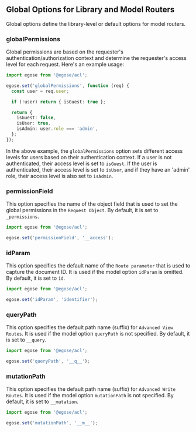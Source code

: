 ## Global Options for Library and Model Routers

Global options define the library-level or default options for model routers.

### globalPermissions

Global permissions are based on the requester's authentication/authorization context and determine the requester's access level for each request. Here's an example usage:

```ts
import egose from '@egose/acl';

egose.set('globalPermissions', function (req) {
  const user = req.user;

  if (!user) return { isGuest: true };

  return {
    isGuest: false,
    isUser: true,
    isAdmin: user.role === 'admin',
  };
});
```

In the above example, the `globalPermissions` option sets different access levels for users based on their authentication context. If a user is not authenticated, their access level is set to `isGuest`. If the user is authenticated, their access level is set to `isUser`, and if they have an 'admin' role, their access level is also set to `isAdmin`.

### permissionField

This option specifies the name of the object field that is used to set the global permissions in the `Request Object`. By default, it is set to `_permissions`.

```ts
import egose from '@egose/acl';

egose.set('permissionField', '__access');
```

### idParam

This option specifies the default name of the `Route parameter` that is used to capture the document ID. It is used if the model option `idParam` is omitted. By default, it is set to `id`.

```ts
import egose from '@egose/acl';

egose.set('idParam', 'identifier');
```

### queryPath

This option specifies the default path name (suffix) for `Advanced View Routes`. It is used if the model option `queryPath` is not specified. By default, it is set to `__query`.

```ts
import egose from '@egose/acl';

egose.set('queryPath', '__q__');
```

### mutationPath

This option specifies the default path name (suffix) for `Advanced Write Routes`. It is used if the model option `mutationPath` is not specified. By default, it is set to `__mutation`.

```ts
import egose from '@egose/acl';

egose.set('mutationPath', '__m__');
```
